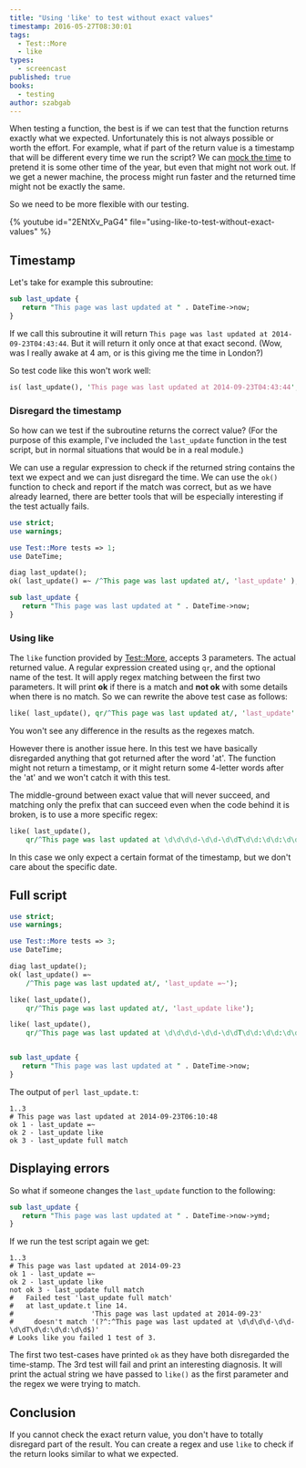```yaml
---
title: "Using 'like' to test without exact values"
timestamp: 2016-05-27T08:30:01
tags:
  - Test::More
  - like
types:
  - screencast
published: true
books:
  - testing
author: szabgab
---
```



When testing a function, the best is if we can test that the function returns exactly what we expected.
Unfortunately this is not always possible or worth the effort. For example, what if part of the return value
is a timestamp that will be different every time we run the script?
We can [mock the time](/testing-session-mocking-time) to pretend it is some other time 
of the year, but even that might not work out. If we get a newer machine, the process might run faster
and the returned time might not be exactly the same.

So we need to be more flexible with our testing.


{% youtube id="2ENtXv_PaG4" file="using-like-to-test-without-exact-values" %}

## Timestamp

Let's take for example this subroutine:

```perl
sub last_update {
   return "This page was last updated at " . DateTime->now;
}
```

If we call this subroutine it will return `This page was last updated at 2014-09-23T04:43:44`.
But it will return it only once at that exact second. (Wow, was I really awake at 4 am, or is this
giving me the time in London?)

So test code like this won't work well:

```perl
is( last_update(), 'This page was last updated at 2014-09-23T04:43:44', 'last_update' );
```


<h3>Disregard the timestamp</h3>

So how can we test if the subroutine returns the correct value?
(For the purpose of this example, I've included the `last_update` function in the test script,
but in normal situations that would be in a real module.)

We can use a regular expression to check if the returned string contains the text we expect and we can
just disregard the time. We can use the `ok()` function to check and report if the match was correct,
but as we have already learned, there are better tools that will be especially interesting if the test
actually fails.

```perl
use strict;
use warnings;

use Test::More tests => 1;
use DateTime;

diag last_update();
ok( last_update() =~ /^This page was last updated at/, 'last_update' );

sub last_update {
   return "This page was last updated at " . DateTime->now;
}
```

<h3>Using like</h3>

The `like` function provided by [Test::More](http://metacpan.org/pod/Test::More),
accepts 3 parameters. The actual returned value. A regular expression created using `qr`,
and the optional name of the test. It will apply regex matching between the first two parameters.
It will print **ok** if there is a match and **not ok** with some details when there is no match.
So we can rewrite the above test case as follows:

```perl
like( last_update(), qr/^This page was last updated at/, 'last_update' );
```

You won't see any difference in the results as the regexes match.

However there is another issue here. In this test we have basically disregarded anything that got returned after the
word 'at'. The function might not return a timestamp, or it might return some 4-letter words after the 'at' and
we won't catch it with this test.

The middle-ground between exact value that will never succeed, and matching only the prefix that can succeed even when
the code behind it is broken, is to use a more specific regex:

```perl
like( last_update(),
    qr/^This page was last updated at \d\d\d\d-\d\d-\d\dT\d\d:\d\d:\d\d$/, 'last_update full match');
```

In this case we only expect a certain format of the timestamp, but we don't care about the specific date.

## Full script

```perl
use strict;
use warnings;

use Test::More tests => 3;
use DateTime;

diag last_update();
ok( last_update() =~
    /^This page was last updated at/, 'last_update =~');

like( last_update(),
    qr/^This page was last updated at/, 'last_update like');

like( last_update(),
    qr/^This page was last updated at \d\d\d\d-\d\d-\d\dT\d\d:\d\d:\d\d$/, 'last_update full match');


sub last_update {
   return "This page was last updated at " . DateTime->now;
}
```

The output of `perl last_update.t`:

```
1..3
# This page was last updated at 2014-09-23T06:10:48
ok 1 - last_update =~
ok 2 - last_update like
ok 3 - last_update full match
```

## Displaying errors

So what if someone changes the `last_update` function to the following:

```perl
sub last_update {
   return "This page was last updated at " . DateTime->now->ymd;
}
```

If we run the test script again we get:

```
1..3
# This page was last updated at 2014-09-23
ok 1 - last_update =~
ok 2 - last_update like
not ok 3 - last_update full match
#   Failed test 'last_update full match'
#   at last_update.t line 14.
#                   'This page was last updated at 2014-09-23'
#     doesn't match '(?^:^This page was last updated at \d\d\d\d-\d\d-\d\dT\d\d:\d\d:\d\d$)'
# Looks like you failed 1 test of 3.
```

The first two test-cases have printed `ok` as they have both disregarded the time-stamp.
The 3rd test will fail and print an interesting diagnosis. It will print the actual string we have
passed to `like()` as the first parameter and the regex we were trying to match.


## Conclusion

If you cannot check the exact return value, you don't have to totally disregard part of the result.
You can create a regex and use `like` to check if the return looks similar to what we expected.



